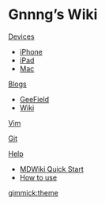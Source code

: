 # Gnnng’s Wiki

[Devices]()

- [iPhone](iphone.md)
- [iPad](ipad.md)
- [Mac](mac.md)

[Blogs]()

- [GeeField](http://Gnnng.github.io)
- [Wiki](http://wiki.GeePlanet.com)

[Vim](vim.md)

[Git](git.md)

[Help]()

- [MDWiki Quick Start](mdwikiquickstart.md)
- [How to use](howtouse.md)

[gimmick:theme](readable)



